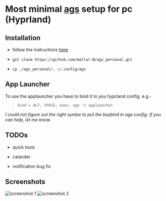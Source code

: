 # Most minimal [ags](https://aylur.github.io/ags-docs/) setup for pc (Hyprland)
## Installation
  - follow the instructions [here](https://aylur.github.io/ags-docs/config/installation/)

  - `git clone https://github.com/mallar-B/ags_personal.git`

  - `cp ./ags_personal/. ~/.config/ags`

## App Launcher
  To use the applauncher you have to bind it to you hyprland config. e.g.-
  > `bind = ALT, SPACE, exec, ags -t applauncher`

  *I could not figure out the right syntax to put the keybind in ags config. If you can help, let me know.*

## TODOs

  - quick tools

  - calander

  - notification bug fix

## Screenshots

![screenshot 1](https://github.com/mallar-B/ags_personal/blob/main/.Screenshots/2024-04-23-130048_hyprshot.png)
![screenshot 2](https://github.com/mallar-B/ags_personal/blob/main/.Screenshots/2024-04-23-131450_hyprshot.png)
